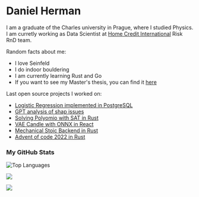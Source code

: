 <!-- The (first) h1 will be used as the <title> of the HTML page -->
# Daniel Herman


I am a graduate of the Charles university in Prague, where I studied Physics. I am curretly working as Data Scientist at [Home Credit International](https://www.homecredit.net/) Risk RnD team. 

Random facts about me:
- I love Seinfeld
- I do indoor bouldering 
- I am currently learning Rust and Go
- If you want to see my Master's thesis, you can find it [here](https://github.com/detrin/Master-Thesis/blob/main/thesis.pdf)

Last open source projects I worked on:
- [Logistic Regression implemented in PostgreSQL](https://github.com/detrin/sql-logreg)
- [GPT analysis of shap issues](https://github.com/detrin/shap-issues)
- [Solving Polyomio with SAT in Rust](https://github.com/detrin/rust-sat-polyomino)
- [VAE Candle with ONNX in React](https://github.com/detrin/VAE-candle-ONNX-react)
- [Mechanical Stoic Backend in Rust](https://github.com/detrin/mechanical-stoic-rust-api)
- [Advent of code 2022 in Rust](https://github.com/detrin/advent_of_code_2022)
### My GitHub Stats

<img src="https://github-readme-stats.vercel.app/api/top-langs/?username=detrin&langs_count=5&title_color=ffffff&text_color=ffffff&icon_color=0891b2&bg_color=1c1917&locale=en&custom_title=Top%20Languages&hide=css,html,Dockerfile,Roff,Jupyter+Notebook,TeX" alt="Top Languages" /></a>


<a href="http://www.github.com/detrin"><img src="https://github-readme-streak-stats.herokuapp.com/?user=detrin&theme=dark#gh-dark-mode-only" /></a>

<!-- <a href="https://leetcode.com/daniel_herman/" target="_blank">
        <img src="https://leetcard.jacoblin.cool/daniel_herman?show_rank=false" alt="Leetcode Stats"/>
</a> -->

<a href="http://www.github.com/detrin"><img src="https://komarev.com/ghpvc/?username=detrin&label=Profile%20views&color=0e75b6&style=flatt" /></a>
